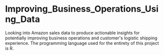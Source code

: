 # Improving_Business_Operations_Using_Data
Looking into Amazon sales data to produce actionable insights for potentially improving business operations and customer's logistic shipping experience. The programming language used for the entirety of this project is R.
